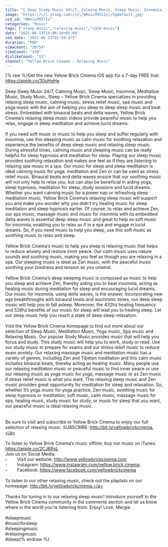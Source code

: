 ```yaml
---
title: "🔴 Deep Sleep Music 24\/7, Calming Music, Sleep Music, Insomnia, Meditation Music, Study Music, Sleep"
image: "https:\/\/i.ytimg.com\/vi\/WHxiufM3lIs\/hqdefault.jpg"
vid_id: "WHxiufM3lIs"
categories: "Music"
tags: ["sleep music","relaxing music","calm music"]
date: "2021-06-13T14:06:18+03:00"
vid_date: "2021-06-13T02:59:47Z"
duration: "P0D"
viewcount: "20754"
likeCount: "334"
dislikeCount: "13"
channel: "Yellow Brick Cinema - Relaxing Music"
---
```

{% raw %}Get the new Yellow Brick Cinema iOS app for a 7-day FREE trial: <a rel="nofollow" target="blank" href="https://apple.co/30uHqHe">https://apple.co/30uHqHe</a><br /><br />Deep Sleep Music 24/7, Calming Music, Sleep Music, Insomnia, Meditation Music, Study Music, Sleep – Yellow Brick Cinema specializes in providing relaxing sleep music, calming music, stress relief music, spa music and yoga music with the aim of helping you sleep to deep sleep music and beat stress. Embedded with binaural beats and delta waves, Yellow Brick Cinema’s relaxing sleep music videos provide peaceful music to help you relax, engage in sleep meditation and achieve lucid dreams.<br /><br />If you need soft music or music to help you sleep and suffer regularly with insomnia, use this sleeping music as calm music for soothing relaxation and experience the benefits of deep sleep music and relaxing sleep music. During stressful times, calming music and sleeping music can be really helpful for sleep hypnosis and meditation for sleep. Playing our sleep music provides soothing relaxation and makes one feel as if they are listening to relaxing spa music in a spa.  Our music for sleep and sleep meditation is ideal calming music for yoga, meditation and Zen or can be used as stress relief music. Binaural beats and delta waves ensure that our soothing music will not only help to relax you, but can also be beneficial in aiding yoga, sleep hypnosis, meditation for sleep, study sessions and lucid dreams. Whether you want calming music for a power nap or refreshing sleep meditation music, Yellow Brick Cinema’s relaxing sleep music will support you and make you wonder why you didn’t try healing music for sleep meditation and sleep hypnosis earlier. Of course, to relax and achieve Zen, our spa music, massage music and music for insomnia with its embedded delta waves is essential deep sleep music and great to help as soft music for insomnia, enabling you to relax as if in a spa and engage in lucid dreams.  So, if you need music to help you sleep, use this soft music as soothing music to relax and sleep.<br /><br />Yellow Brick Cinema’s music to help you sleep is relaxing music that helps to reduce anxiety and restore inner peace. Our calm music uses nature sounds and soothing music, making you feel as though you are relaxing in a spa. Our sleeping music is ideal as Zen music, with the peaceful music soothing your tiredness and tension as you unwind.<br /><br />Yellow Brick Cinema’s deep sleeping music is composed as music to help you sleep and achieve Zen, thereby aiding you to beat insomnia, acting as healing music during meditation for sleep and encouraging lucid dreams. Our music for insomnia, using delta waves, is the answer. Incorporating new age breakthroughs with binaural beats and isochronic tones, our deep sleep music will help you to fall asleep. Moreover, the 432hz healing frequency and 528hz benefits of our music for sleep will lead you to healing sleep. Let our sleep music help you reach a state of deep sleep relaxation. <br /><br />Visit the Yellow Brick Cinema homepage to find out more about our selection of Sleep Music, Meditation Music, Yoga music, Spa music and Relaxing Music. Our popular Study Music provides music that will help you focus and study. This study music will help you to work, study or read. Use our study music to prepare for exams and our stress relief music to reduce exam anxiety. Our relaxing massage music and meditation music has a variety of genres, including Zen and Tibetan meditation and this calm music includes binaural beats, thereby acting as healing music. Many people use our relaxing meditation music or peaceful music to find inner peace or use our relaxing music as yoga music for yoga, massage music or as Zen music if stress relief music is what you want.  This relaxing sleep music and Zen music provides great opportunity for meditation for sleep and relaxation. So, whether it’s yoga music for yoga practice, Zen music, soothing music for sleep hypnosis or meditation, soft music, calm music, massage music for spa, healing music, study music for study, or music for sleep that you want, our peaceful music is ideal relaxing music.<br /><br /><br />Be sure to visit and subscribe to Yellow Brick Cinema to enjoy our full selection of relaxing music. SUBSCRIBE: <a rel="nofollow" target="blank" href="http://bit.ly/yellowbrickcinema.">http://bit.ly/yellowbrickcinema.</a> <br /><br />To listen to Yellow Brick Cinema’s music offline, buy our music on iTunes: <a rel="nofollow" target="blank" href="https://apple.co/2CJBRsL">https://apple.co/2CJBRsL</a><br />Join us on Social Media:<br />-        Visit our website: <a rel="nofollow" target="blank" href="http://www.yellowbrickcinema.com">http://www.yellowbrickcinema.com</a><br />-        Instagram: <a rel="nofollow" target="blank" href="https://www.instagram.com/yellow.brick.cinema">https://www.instagram.com/yellow.brick.cinema</a><br />-        Facebook: <a rel="nofollow" target="blank" href="https://www.facebook.com/yellowbrickcinema">https://www.facebook.com/yellowbrickcinema</a><br /><br />To listen to our other relaxing music, check out the playlists on our homepage: <a rel="nofollow" target="blank" href="http://bit.ly/yellowbrickcinema.">http://bit.ly/yellowbrickcinema.</a><br /><br />Thanks for tuning in to our relaxing sleep music! Introduce yourself to the Yellow Brick Cinema community in the comments section and let us know where in the world you’re listening from. Enjoy! Love, Margie. <br /><br />#sleepmusic<br />#musicforsleep<br />#sleepingmusic<br />#relaxingmusic<br />#sleep{% endraw %}
